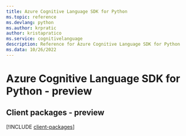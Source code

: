 ```yaml
---
title: Azure Cognitive Language SDK for Python
ms.topic: reference
ms.devlang: python
ms.author: krpratic
author: kristapratico
ms.service: cognitivelanguage
description: Reference for Azure Cognitive Language SDK for Python
ms.data: 10/26/2022
---
```

# Azure Cognitive Language SDK for Python - preview

## Client packages - preview
[!INCLUDE [client-packages](cognitive-language-client-index.md)]
